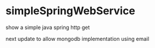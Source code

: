 # simpleSpringWebService
show a simple java spring http get

next update to allow mongodb implementation using email
